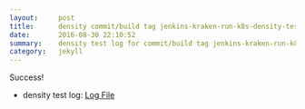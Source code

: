 ```yaml
---
layout:     post
title:      density commit/build tag jenkins-kraken-run-k8s-density-tests-123-30
date:       2016-08-30 22:10:52
summary:    density test log for commit/build tag jenkins-kraken-run-k8s-density-tests-123-30.
category:   jekyll
---
```


Success!

- density test log: [Log File](http://s3-us-west-2.amazonaws.com/kraken-e2e-logs/density/jenkins-kraken-run-k8s-density-tests-123-30/build-log.txt)
